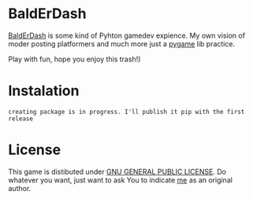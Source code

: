 # BaldErDash

[BaldErDash](github.com/zer0deck/BaldErDash/) is some kind of Pyhton gamedev expience. My own vision of moder posting platformers and much more just a [pygame](https://github.com/pygame/pygame) lib practice.

Play with fun, hope you enjoy this trash!)

# Instalation

```
creating package is in progress. I'll publish it pip with the first release
```

# License

This game is distibuted under [GNU GENERAL PUBLIC LICENSE](https://www.gnu.org/licenses/gpl-3.0.html). Do whatever you want, just want to ask You to indicate [me](github.com/zer0deck) as an original author.


